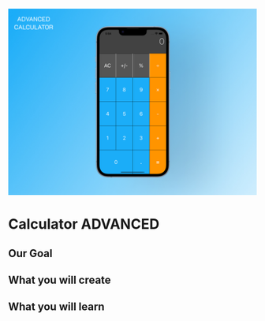 
![Calculator ADVANCED Banner](Documentation/Advanced%20Calculator%20Mockup.jpg)

#  Calculator ADVANCED

## Our Goal


## What you will create


## What you will learn
